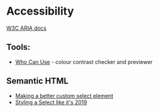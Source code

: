 # Accessibility

[W3C ARIA docs](https://www.w3.org/TR/wai-aria/)

## Tools:

* [Who Can Use](https://whocanuse.com/) - colour contrast checker and previewer

## Semantic HTML

* [Making a better custom select element](https://24ways.org/2019/making-a-better-custom-select-element/)
* [Styling a Select like it's 2019](https://www.filamentgroup.com/lab/select-css.html)
